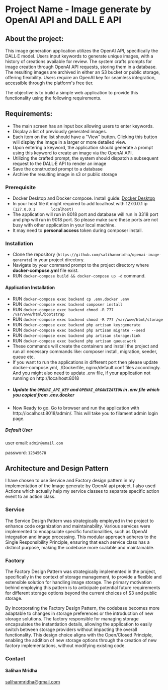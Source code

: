 # Project Name - Image generate by OpenAI API and DALL E API

## About the project:
This image generation application utilizes the OpenAI API, specifically the DALL·E model. Users input keywords to generate unique images, with a history of creations available for review. The system crafts prompts for image creation through OpenAI API requests, storing them in a database. The resulting images are archived in either an S3 bucket or public storage, offering flexibility. Users require an OpenAI key for seamless integration, accessible through the platform's free tier.



The objective is to build a simple web application to provide this functionality using the following requirements.

## Requirements:
- The main screen has an input box allowing users to enter keywords.
- Display a list of previously generated images.
- Each item on the list should have a "View" button. Clicking this button will display the image in a larger or more detailed view.
- Upon entering a keyword, the application should generate a prompt using this keyword to create an image via the OpenAI API.
- Utilizing the crafted prompt, the system should dispatch a subsequent request to the DALL·E API to render an image
- Save the constructed prompt to a database
- Archive the resulting image in s3 or public storage


### Prerequisite
- Docker Desktop and Docker compose. Install guide: [Docker Desktop](https://docs.docker.com/desktop/)
- In your host file it might required to add localhost with 127.0.0.1 ip `(127.0.0.1       localhost)`
- The application will run in 8018 port and database will run in 3318 port and php will run in 9018 port. So please make sure these ports are not busy with other application in your local machine.
- It may need to **personal access** token during composer install.


### Installation
- Clone the repository (`https://github.com/salihanmridha/openai-image-generate`) in your project directory.
- Navigate by your command prompt to the project directory where **docker-compose.yml** file exist.
- RUN `docker-compose build && docker-compose up -d` command.

#### Application Installation
- RUN `docker-compose exec backend cp .env.docker .env`
- RUN `docker-compose exec backend composer install`
- RUN `docker-compose exec backend chmod -R 777 /var/www/html/bootstrap`
- RUN `docker-compose exec backend chmod -R 777 /var/www/html/storage`
- RUN `docker-compose exec backend php artisan key:generate`
- RUN `docker-compose exec backend php artisan migrate --seed`
- RUN `docker-compose exec backend php artisan storage:link`
- RUN `docker-compose exec backend php artisan queue:work`
- These commands will create the containers and install the project and run all necessary commands like: composer install, migration, seeder, queue etc.
- If you want to run the applications in different port then please update docker-compose.yml, ./Dockerfile, nginx/default.conf files accordingly. And you might also need to update .env file, if your application not  running on http://localhost:8018
- ##### Update the `OPENAI_API_KEY` and `OPENAI_ORGANIZATION` in .env file which you copied from .env.docker
- Now Ready to go. Go to browser and run the application with http://localhost:8018/admin/. This will take you to filament admin login page.


##### Default User
user email: `admin@email.com`

password: `12345678`


## Architecture and Design Pattern
I have chosen to use Service and Factory design pattern in my implementation of the Image generate by OpenAI api project. I also used Actions which actually help my service classes to separate specific action event to an action class.

### Service 

The Service Design Pattern was strategically employed in the project to enhance code organization and maintainability. Various services were implemented to encapsulate specific functionalities, such as OpenAI integration and image processing. This modular approach adheres to the Single Responsibility Principle, ensuring that each service class has a distinct purpose, making the codebase more scalable and maintainable.

### Factory
The Factory Design Pattern was strategically implemented in the project, specifically in the context of storage management, to provide a flexible and extensible solution for handling image storage. The primary motivation behind employing this pattern is to anticipate potential future requirements for different storage options beyond the current choices of S3 and public storage.

By incorporating the Factory Design Pattern, the codebase becomes more adaptable to changes in storage preferences or the introduction of new storage solutions. The factory responsible for managing storage encapsulates the instantiation details, allowing the application to easily switch between storage providers without impacting the overall functionality. This design choice aligns with the Open/Closed Principle, enabling the addition of new storage options through the creation of new factory implementations, without modifying existing code.

### Contact
#### Salihan Mridha
[salihanmridha@gmail.com](mailto:salihanmridha@gmail.com)
